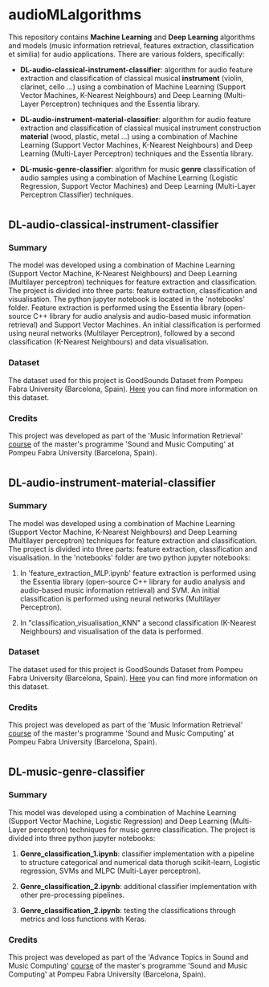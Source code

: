 # audioMLalgorithms

This repository contains **Machine Learning** and **Deep Learning** algorithms and models (music information retrieval, features extraction, classification et similia) for audio applications. There are various folders, specifically:

- **DL-audio-classical-instrument-classifier**: algorithm for audio feature extraction and classification of classical musical **instrument** (violin, clarinet, cello ...) using a combination of Machine Learning (Support Vector Machines, K-Nearest Neighbours) and Deep Learning (Multi-Layer Perceptron) techniques and the Essentia library.

- **DL-audio-instrument-material-classifier**: algorithm for audio feature extraction and classification of classical musical instrument construction **material** (wood, plastic, metal ...) using a combination of Machine Learning (Support Vector Machines, K-Nearest Neighbours) and Deep Learning (Multi-Layer Perceptron) techniques and the Essentia library.

- **DL-music-genre-classifier**:  algorithm for music **genre** classification of audio samples using a combination of Machine Learning (Logistic Regression, Support Vector Machines) and Deep Learning (Multi-Layer Perceptron Classifier) techniques.

#

## DL-audio-classical-instrument-classifier


### Summary

The model was developed using a combination of Machine Learning (Support Vector Machine, K-Nearest Neighbours) and Deep Learning (Multilayer perceptron) techniques for feature extraction and classification.
The project is divided into three parts: feature extraction, classification and visualisation. The python jupyter notebook is located in the 'notebooks' folder. Feature extraction is performed using the Essentia library (open-source C++ library for audio analysis and audio-based music information retrieval) and Support Vector Machines. An initial classification is performed using neural networks (Multilayer Perceptron), followed by a second classification (K-Nearest Neighbours) and data visualisation.


### Dataset

The dataset used for this project is GoodSounds Dataset from Pompeu Fabra University (Barcelona, Spain). [Here](https://www.upf.edu/web/mtg/good-sounds) you can find more information on this dataset.

### Credits

This project was developed as part of the 'Music Information Retrieval' [course](https://www.upf.edu/web/smc/music-information-retrieval) of the master's programme 'Sound and Music Computing' at Pompeu Fabra University (Barcelona, Spain).


#

## DL-audio-instrument-material-classifier

### Summary

The model was developed using a combination of Machine Learning (Support Vector Machine, K-Nearest Neighbours) and Deep Learning (Multilayer perceptron) techniques for feature extraction and classification.
The project is divided into three parts: feature extraction, classification and visualisation. In the 'notebooks' folder are two python jupyter notebooks: 

1) In 'feature_extraction_MLP.ipynb' feature extraction is performed using the Essentia library (open-source C++ library for audio analysis and audio-based music information retrieval) and SVM. An initial classification is performed using neural networks (Multilayer Perceptron).

2) In "classification_visualisation_KNN" a second classification (K-Nearest Neighbours) and visualisation of the data is performed.


### Dataset

The dataset used for this project is GoodSounds Dataset from Pompeu Fabra University (Barcelona, Spain). [Here](https://www.upf.edu/web/mtg/good-sounds) you can find more information on this dataset.

### Credits

This project was developed as part of the 'Music Information Retrieval' [course](https://www.upf.edu/web/smc/music-information-retrieval) of the master's programme 'Sound and Music Computing' at Pompeu Fabra University (Barcelona, Spain).

#

## DL-music-genre-classifier

### Summary

This model was developed using a combination of Machine Learning (Support Vector Machine, Logistic Regression) and Deep Learning (Multi-Layer perceptron) techniques for music genre classification. The project is divided into three python jupyter notebooks: 

1) **Genre_classification_1.ipynb**: classifier implementation with a pipeline to structure categorical and numerical data thorugh scikit-learn, Logistic regression, SVMs and MLPC (Multi-Layer perceptron).

2) **Genre_classification_2.ipynb**: additional classifier implementation with other pre-processing pipelines.

3) **Genre_classification_2.ipynb**: testing the classifications through metrics and loss functions with Keras.


### Credits

This project was developed as part of the 'Advance Topics in Sound and Music Computing' [course](https://www.upf.edu/web/smc/advance-topics-in-smc) of the master's programme 'Sound and Music Computing' at Pompeu Fabra University (Barcelona, Spain).


